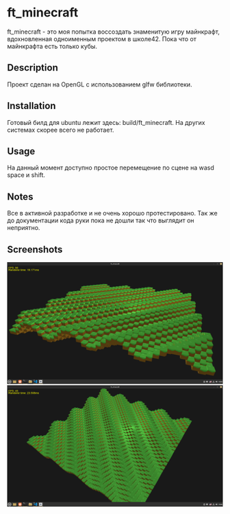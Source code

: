 # ft_minecraft
ft_minecraft - это моя попытка воссоздать знаменитую игру майнкрафт, вдохновленная одноименным проектом в школе42. Пока что от майнкрафта есть только кубы.

## Description
Проект сделан на OpenGL с использованием glfw библиотеки.

## Installation
Готовый билд для ubuntu лежит здесь: build/ft_minecraft. На других системах скорее всего не работает.

## Usage
На данный момент доступно простое перемещение по сцене на wasd space и shift. 

## Notes
Все в активной разработке и не очень хорошо протестировано. Так же до документации кода руки пока не дошли так что выглядит он неприятно.

## Screenshots

![Alt text](example_screenshots/ft_minecraft_preview_0_03.05.2023.png)
![Alt text](example_screenshots/ft_minecraft_preview_1_03.05.2023.png)